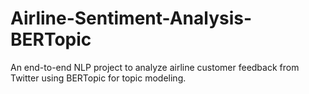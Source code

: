 # Airline-Sentiment-Analysis-BERTopic
An end-to-end NLP project to analyze airline customer feedback from Twitter using BERTopic for topic modeling.
